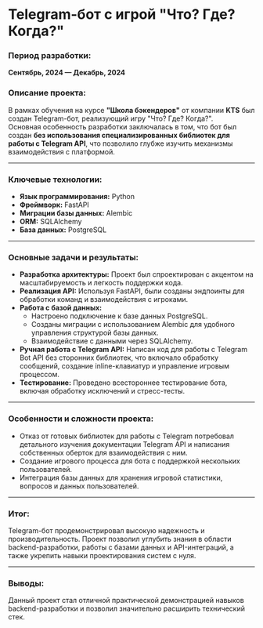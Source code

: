 # Telegram-бот с игрой "Что? Где? Когда?"

### **Период разработки:**
**Сентябрь, 2024 — Декабрь, 2024**

### **Описание проекта:**
В рамках обучения на курсе **"Школа бэкендеров"** от компании **KTS** был создан Telegram-бот, реализующий игру "Что? Где? Когда?".  
Основная особенность разработки заключалась в том, что бот был создан **без использования специализированных библиотек для работы с Telegram API**, что позволило глубже изучить механизмы взаимодействия с платформой.

---

### **Ключевые технологии:**
- **Язык программирования:** Python  
- **Фреймворк:** FastAPI  
- **Миграции базы данных:** Alembic  
- **ORM:** SQLAlchemy  
- **База данных:** PostgreSQL  

---

### **Основные задачи и результаты:**
- **Разработка архитектуры:** Проект был спроектирован с акцентом на масштабируемость и легкость поддержки кода.  
- **Реализация API:** Используя FastAPI, были созданы эндпоинты для обработки команд и взаимодействия с игроками.  
- **Работа с базой данных:**  
  - Настроено подключение к базе данных PostgreSQL.  
  - Созданы миграции с использованием Alembic для удобного управления структурой базы данных.  
  - Взаимодействие с данными через SQLAlchemy.  
- **Ручная работа с Telegram API:** Написан код для работы с Telegram Bot API без сторонних библиотек, что включало обработку сообщений, создание inline-клавиатур и управление игровым процессом.  
- **Тестирование:** Проведено всестороннее тестирование бота, включая обработку исключений и стресс-тесты.  

---

### **Особенности и сложности проекта:**
- Отказ от готовых библиотек для работы с Telegram потребовал детального изучения документации Telegram API и написания собственных оберток для взаимодействия с ним.  
- Создание игрового процесса для бота с поддержкой нескольких пользователей.  
- Интеграция базы данных для хранения игровой статистики, вопросов и данных пользователей.

---

### **Итог:**
Telegram-бот продемонстрировал высокую надежность и производительность. Проект позволил углубить знания в области backend-разработки, работы с базами данных и API-интеграций, а также укрепить навыки проектирования систем с нуля.

---

### **Выводы:**
Данный проект стал отличной практической демонстрацией навыков backend-разработки и позволил значительно расширить технический стек.
